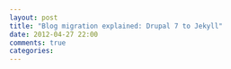 ```yaml
---
layout: post
title: "Blog migration explained: Drupal 7 to Jekyll"
date: 2012-04-27 22:00
comments: true
categories: 
---
```

